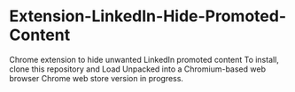 # Extension-LinkedIn-Hide-Promoted-Content
Chrome extension to hide unwanted LinkedIn promoted content
To install, clone this repository and Load Unpacked into a Chromium-based web browser
Chrome web store version in progress.
